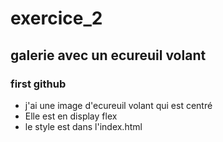 # exercice_2

## galerie avec un ecureuil volant

### first github

- j'ai une image d'ecureuil volant qui est centré
- Elle est en display flex
- le style est dans l'index.html
